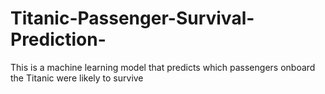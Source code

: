 # Titanic-Passenger-Survival-Prediction-
This is a machine learning model that predicts which passengers onboard the Titanic were likely to survive 
